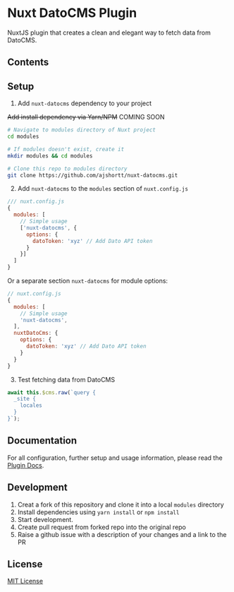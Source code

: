 # Nuxt DatoCMS Plugin

NuxtJS plugin that creates a clean and elegant way to fetch data from DatoCMS.

## Contents

## Setup

1. Add `nuxt-datocms` dependency to your project

~~Add install dependency via Yarn/NPM~~ COMING SOON

```bash
# Navigate to modules directory of Nuxt project
cd modules

# If modules doesn't exist, create it
mkdir modules && cd modules

# Clone this repo to modules directory
git clone https://github.com/ajshortt/nuxt-datocms.git
```

2. Add `nuxt-datocms` to the `modules` section of `nuxt.config.js`

```js
/// nuxt.config.js
{
  modules: [
    // Simple usage
    ['nuxt-datocms', {
      options: {
        datoToken: 'xyz' // Add Dato API token
      }
    }]
  ]
}
```

Or a separate section `nuxt-datocms` for module options:

```js
// nuxt.config.js
{
  modules: [
    // Simple usage
    'nuxt-datocms',
  ],
  nuxtDatoCms: {
    options: {
      datoToken: 'xyz' // Add Dato API token
    }
  }
}
```

3. Test fetching data from DatoCMS

```js
await this.$cms.raw(`query {
  _site {
    locales
  }
}`);
```

## Documentation
For all configuration, further setup and usage information, please read the [Plugin Docs](https://https://github.com/ajshortt/nuxt-datocms/docs/index.md).

## Development

1. Creat a fork of this repository and clone it into a local `modules` directory
2. Install dependencies using `yarn install` or `npm install`
3. Start development.
4. Create pull request from forked repo into the original repo
5. Raise a github issue with a description of your changes and a link to the PR

## License

[MIT License](./LICENSE)
